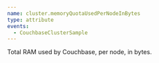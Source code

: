 ```yaml
---
name: cluster.memoryQuotaUsedPerNodeInBytes
type: attribute
events:
  - CouchbaseClusterSample
---
```


Total RAM used by Couchbase, per node, in bytes.